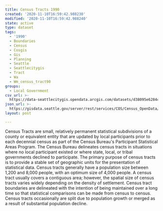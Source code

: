 ```yaml
---
title: Census Tracts 1990
created: '2020-11-10T16:59:42.988230'
modified: '2020-11-10T16:59:42.988240'
state: active
type: dataset
tags:
  - '1990'
  - Boundaries
  - Census
  - Cosgis
  - Gis
  - Planning
  - Seattle
  - Seattlecitygis
  - Tract
  - Wa
  - Wm_census_tract90
groups:
  - Local Government
csv_url: >-
  https://data-seattlecitygis.opendata.arcgis.com/datasets/d38095e6284c40cf88f3d2106b1d0ddd_7.csv?outSR=%7B%22latestWkid%22%3A2926%2C%22wkid%22%3A2926%7D
json_url: >-
  https://gisdata.seattle.gov/server/rest/services/COS/Census_OpenData/MapServer/7
layout: post

---
```

<div>Census Tracts are small, relatively permanent statistical subdivisions 
of a county or equivalent entity that are updated by local participants 
prior to each decennial census as part of the Census Bureau's 
Participant Statistical Areas Program. The Census Bureau delineates 
census tracts in situations where no local participant existed or where 
state, local, or tribal governments declined to participate. The primary
 purpose of census tracts is to provide a stable set of geographic units
 for the presentation of statistical data.
Census tracts generally have a population size between 1,200 and 8,000 
people, with an optimum size of 4,000 people. A census tract usually 
covers a contiguous area; however, the spatial size of census tracts 
varies widely depending on the density of settlement. Census tract 
boundaries are delineated with the intention of being maintained over a 
long time so that statistical comparisons can be made from census to 
census. Census tracts occasionally are split due to population growth or
 merged as a result of substantial population decline. </div>
